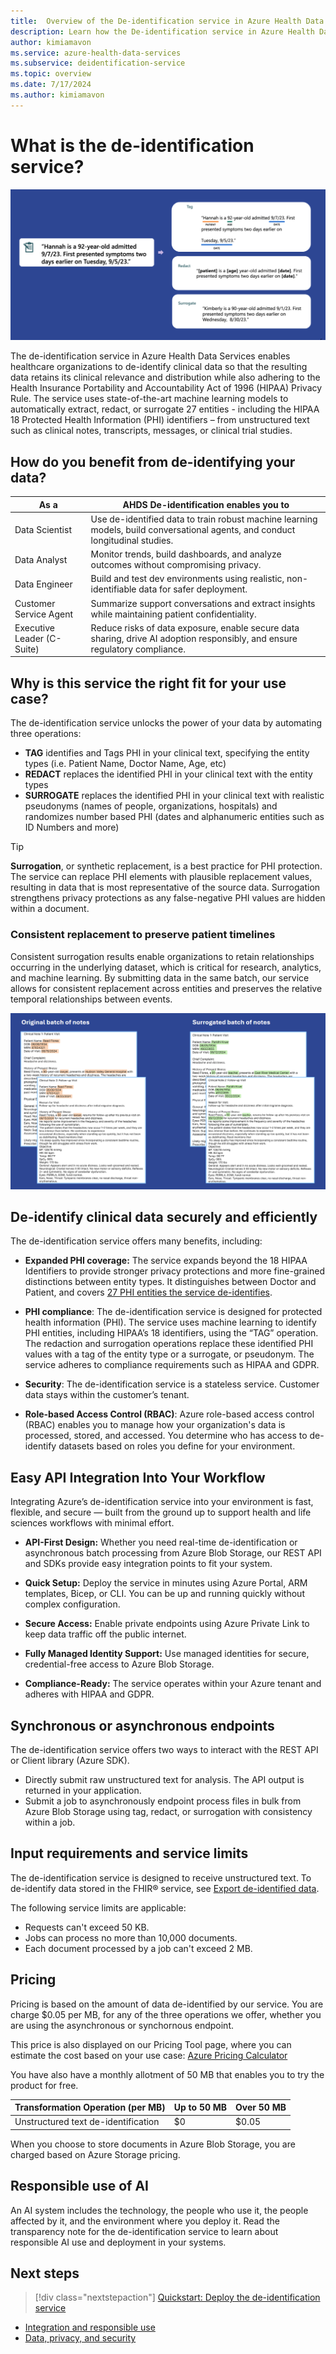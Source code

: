 ```yaml
---
title:  Overview of the De-identification service in Azure Health Data Services
description: Learn how the De-identification service in Azure Health Data Services de-identifies clinical data for HIPAA compliance while retaining data relevance for research and analytics.
author: kimiamavon
ms.service: azure-health-data-services
ms.subservice: deidentification-service
ms.topic: overview
ms.date: 7/17/2024
ms.author: kimiamavon
---
```


# What is the de-identification service?

![The 3 De-identification operations we offer](Tag%20Redact%20Surrogate.png)

The de-identification service in Azure Health Data Services enables healthcare organizations to de-identify clinical data so that the resulting data retains its clinical relevance and distribution while also adhering to the Health Insurance Portability and Accountability Act of 1996 (HIPAA) Privacy Rule. The service uses state-of-the-art machine learning models to automatically extract, redact, or surrogate 27 entities - including the HIPAA 18 Protected Health Information (PHI) identifiers – from unstructured text such as clinical notes, transcripts, messages, or clinical trial studies.

## How do you benefit from de-identifying your data? 

| As a                 | AHDS De-identification enables you to                                                               |
|-------------------------|----------------------------------------------------------------------------------------------------------|
| Data Scientist          | Use de-identified data to train robust machine learning models, build conversational agents, and conduct longitudinal studies. |
| Data Analyst            | Monitor trends, build dashboards, and analyze outcomes without compromising privacy.                     |
| Data Engineer           | Build and test dev environments using realistic, non-identifiable data for safer deployment.             |
| Customer Service Agent  | Summarize support conversations and extract insights while maintaining patient confidentiality.           |
| Executive Leader (C-Suite) | Reduce risks of data exposure, enable secure data sharing, drive AI adoption responsibly, and ensure regulatory compliance. |

## Why is this service the right fit for your use case? 

The de-identification service unlocks the power of your data by automating three operations: 

- **TAG** identifies and Tags PHI in your clinical text, specifying the entity types (i.e. Patient Name, Doctor Name, Age, etc) 
- **REDACT** replaces the identified PHI in your clinical text with the entity types
- **SURROGATE** replaces the identified PHI in your clinical text with realistic pseudonyms (names of people, organizations, hospitals) and randomizes number based PHI (dates and alphanumeric entities such as ID Numbers and more)

> [!TIP]
> **Surrogation**, or synthetic replacement, is a best practice for PHI protection. The service can replace PHI elements with plausible replacement values, resulting in data that is most representative of the source data. Surrogation strengthens privacy protections as any false-negative PHI values are hidden within a document.

### **Consistent replacement to preserve patient timelines**
Consistent surrogation results enable organizations to retain relationships occurring in the underlying dataset, which is critical for research, analytics, and machine learning. By submitting data in the same batch, our service allows for consistent replacement across entities and preserves the relative temporal relationships between events.

![Consisten Surrogation per batch](Surrogated%20consistently%20accross%20batches.png)

## De-identify clinical data securely and efficiently

The de-identification service offers many benefits, including:

- **Expanded PHI coverage:**
The service expands beyond the 18 HIPAA Identifiers to provide stronger privacy protections and more fine-grained distinctions between entity types. It distinguishes between Doctor and Patient, and covers [27 PHI entities the service de-identifies](https://learn.microsoft.com/en-us/rest/api/health-dataplane/deidentify-text/deidentify-text?view=rest-health-dataplane-2024-11-15&tabs=HTTP#phicategory).

- **PHI compliance**: The de-identification service is designed for protected health information (PHI). The service uses machine learning to identify PHI entities, including HIPAA’s 18 identifiers, using the “TAG” operation. The redaction and surrogation operations replace these identified PHI values with a tag of the entity type or a surrogate, or pseudonym. The service adheres to compliance requirements such as HIPAA and GDPR.

- **Security**: The de-identification service is a stateless service. Customer data stays within the customer’s tenant.

- **Role-based Access Control (RBAC)**: Azure role-based access control (RBAC) enables you to manage how your organization's data is processed, stored, and accessed. You determine who has access to de-identify datasets based on roles you define for your environment.

## Easy API Integration Into Your Workflow

Integrating Azure’s de-identification service into your environment is fast, flexible, and secure — built from the ground up to support health and life sciences workflows with minimal effort.

- **API-First Design:** Whether you need real-time de-identification or asynchronous batch processing from Azure Blob Storage, our REST API and SDKs provide easy integration points to fit your system.

- **Quick Setup:** Deploy the service in minutes using Azure Portal, ARM templates, Bicep, or CLI. You can be up and running quickly without complex configuration.

- **Secure Access:** Enable private endpoints using Azure Private Link to keep data traffic off the public internet.

- **Fully Managed Identity Support:** Use managed identities for secure, credential-free access to Azure Blob Storage.

- **Compliance-Ready:** The service operates within your Azure tenant and adheres with HIPAA and GDPR.

## Synchronous or asynchronous endpoints

The de-identification service offers two ways to interact with the REST API or Client library (Azure SDK).

- Directly submit raw unstructured text for analysis. The API output is returned in your application.
- Submit a job to asynchronously endpoint process files in bulk from Azure Blob Storage using tag, redact, or surrogation with consistency within a job.

## Input requirements and service limits

The de-identification service is designed to receive unstructured text. To de-identify data stored in the FHIR&reg; service, see [Export de-identified data](/azure/healthcare-apis/fhir/deidentified-export).

The following service limits are applicable:
- Requests can't exceed 50 KB.
- Jobs can process no more than 10,000 documents.
- Each document processed by a job can't exceed 2 MB.

## Pricing

Pricing is based on the amount of data de-identified by our service. You are charge $0.05 per MB, for any of the three operations we offer, whether you are using the asynchronous or synchornous endpoint.

This price is also displayed on our Pricing Tool page, where you can estimate the cost based on your use case: [Azure Pricing Calculator](https://azure.microsoft.com/en-us/pricing/calculator/)

You have also have a monthly allotment of 50 MB that enables you to try the product for free.

| Transformation Operation (per MB) | Up to 50 MB | Over 50 MB |
| ---------------- | ------ | ---- |
| Unstructured text de-identification | $0 | $0.05 |

When you choose to store documents in Azure Blob Storage, you are charged based on Azure Storage pricing.

## Responsible use of AI

An AI system includes the technology, the people who use it, the people affected by it, and the environment where you deploy it. Read the transparency note for the de-identification service to learn about responsible AI use and deployment in your systems.

## Next steps

> [!div class="nextstepaction"]
> [Quickstart: Deploy the de-identification service](quickstart.md)

- [Integration and responsible use](/legal/cognitive-services/language-service/guidance-integration-responsible-use?context=%2Fazure%2Fai-services%2Flanguage-service%2Fcontext%2Fcontext)
- [Data, privacy, and security](/legal/cognitive-services/language-service/data-privacy?context=%2Fazure%2Fai-services%2Flanguage-service%2Fcontext%2Fcontext)
